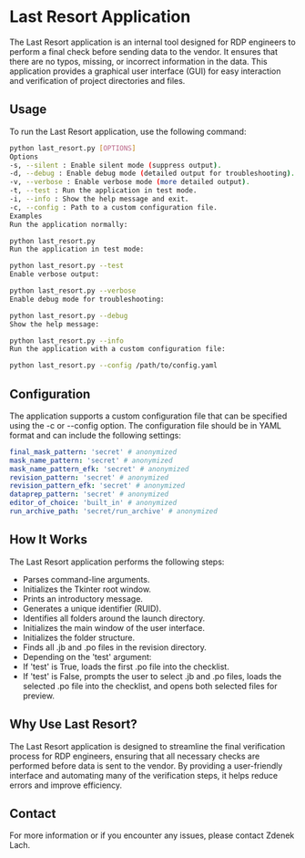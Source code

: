 # Last Resort Application

The Last Resort application is an internal tool designed for RDP engineers to perform a final check before sending data to the vendor. It ensures that there are no typos, missing, or incorrect information in the data. This application provides a graphical user interface (GUI) for easy interaction and verification of project directories and files.

## Usage

To run the Last Resort application, use the following command:

```bash
python last_resort.py [OPTIONS]
Options
-s, --silent : Enable silent mode (suppress output).
-d, --debug : Enable debug mode (detailed output for troubleshooting).
-v, --verbose : Enable verbose mode (more detailed output).
-t, --test : Run the application in test mode.
-i, --info : Show the help message and exit.
-c, --config : Path to a custom configuration file.
Examples
Run the application normally:

python last_resort.py
Run the application in test mode:

python last_resort.py --test
Enable verbose output:

python last_resort.py --verbose
Enable debug mode for troubleshooting:

python last_resort.py --debug
Show the help message:

python last_resort.py --info
Run the application with a custom configuration file:

python last_resort.py --config /path/to/config.yaml
```

## Configuration

The application supports a custom configuration file that can be specified using the -c or --config option. The configuration file should be in YAML format and can include the following settings:

```yaml
final_mask_pattern: 'secret' # anonymized
mask_name_pattern: 'secret' # anonymized
mask_name_pattern_efk: 'secret' # anonymized
revision_pattern: 'secret' # anonymized
revision_pattern_efk: 'secret' # anonymized
dataprep_pattern: 'secret' # anonymized
editor_of_choice: 'built_in' # anonymized
run_archive_path: 'secret/run_archive' # anonymized
```

## How It Works

The Last Resort application performs the following steps:

- Parses command-line arguments.
- Initializes the Tkinter root window.
- Prints an introductory message.
- Generates a unique identifier (RUID).
- Identifies all folders around the launch directory.
- Initializes the main window of the user interface.
- Initializes the folder structure.
- Finds all .jb and .po files in the revision directory.
- Depending on the 'test' argument:
- If 'test' is True, loads the first .po file into the checklist.
- If 'test' is False, prompts the user to select .jb and .po files, loads the selected .po file into the checklist, and opens both selected files for preview.

## Why Use Last Resort?

The Last Resort application is designed to streamline the final verification process for RDP engineers, ensuring that all necessary checks are performed before data is sent to the vendor. By providing a user-friendly interface and automating many of the verification steps, it helps reduce errors and improve efficiency.

## Contact

For more information or if you encounter any issues, please contact Zdenek Lach. 
